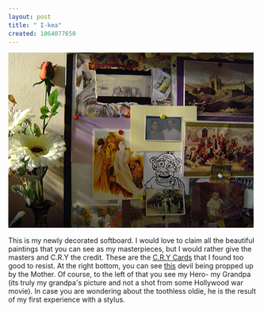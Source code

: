 ```yaml
--- 
layout: post
title: " I-kea"
created: 1064077650
---
```

<p> <img src="/files/softboard.png"></p>

This is my newly decorated softboard. I would love to claim all the beautiful paintings that you can see as my masterpieces, but I would rather give the masters and C.R.Y the credit. These are the <a href="http://www.cry.org/home/crycards/crycards.asp">C.R.Y Cards</a> that I found too good to resist.  At the right bottom, you can see <a href="http://nimbupani.com">this</a> devil being propped up by the Mother. Of course, to the left of that you see my Hero- my Grandpa (its truly my grandpa's picture and not a shot from some Hollywood war movie).  In case you are wondering about the toothless oldie, he is the result of my first experience with a stylus.
